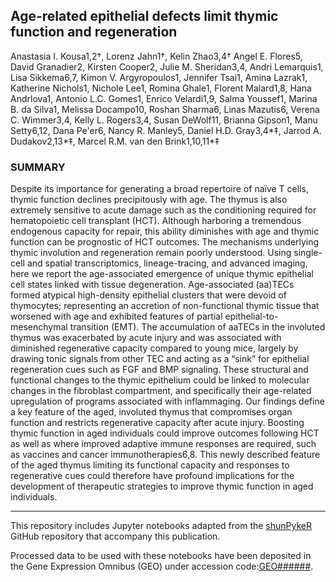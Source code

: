 ## Age-related epithelial defects limit thymic function and regeneration 
Anastasia I. Kousa1,2†, Lorenz Jahn1†, Kelin Zhao3,4† Angel E. Flores5, David Granadier2, Kirsten Cooper2, Julie M. Sheridan3,4, Andri Lemarquis1, Lisa Sikkema6,7, Kimon V. Argyropoulos1, Jennifer Tsai1, Amina Lazrak1, Katherine Nichols1, Nichole Lee1, Romina Ghale1, Florent Malard1,8, Hana Andrlova1, Antonio L.C. Gomes1, Enrico Velardi1,9, Salma Youssef1, Marina B. da Silva1, Melissa Docampo10, Roshan Sharma6, Linas Mazutis6, Verena C. Wimmer3,4, Kelly L. Rogers3,4, Susan DeWolf11, Brianna Gipson1, Manu Setty6,12, Dana Pe'er6, Nancy R. Manley5, Daniel H.D. Gray3,4*‡,  Jarrod A. Dudakov2,13*‡, Marcel R.M. van den Brink1,10,11*‡ 

### SUMMARY

Despite its importance for generating a broad repertoire of naïve T cells, thymic function declines precipitously with age. The thymus is also extremely sensitive to acute damage such as the conditioning required for hematopoietic cell transplant (HCT). Although harboring a tremendous endogenous capacity for repair, this ability diminishes with age and thymic function can be prognostic of HCT outcomes. The mechanisms underlying thymic involution and regeneration remain poorly understood. Using single-cell and spatial transcriptomics, lineage-tracing, and advanced imaging, here we report the age-associated emergence of unique thymic epithelial cell states linked with tissue degeneration. Age-associated (aa)TECs formed atypical high-density epithelial clusters that were devoid of thymocytes; representing an accretion of non-functional thymic tissue that worsened with age and exhibited features of partial epithelial-to-mesenchymal transition (EMT). The accumulation of aaTECs in the involuted thymus was exacerbated by acute injury and was associated with diminished regenerative capacity compared to young mice, largely by drawing tonic signals from other TEC and acting as a “sink” for epithelial regeneration cues such as FGF and BMP signaling. These structural and functional changes to the thymic epithelium could be linked to molecular changes in the fibroblast compartment, and specifically their age-related upregulation of programs associated with inflammaging. Our findings define a key feature of the aged, involuted thymus that compromises organ function and restricts regenerative capacity after acute injury. Boosting thymic function in aged individuals could improve outcomes following HCT as well as where improved adaptive immune responses are required, such as vaccines and cancer immunotherapies6,8. This newly described feature of the aged thymus limiting its functional capacity and responses to regenerative cues could therefore have profound implications for the development of therapeutic strategies to improve thymic function in aged individuals.
<hr>

This repository includes Jupyter notebooks adapted from the [shunPykeR](https://github.com/kousaa/shunPykeR) GitHub repository that accompany this publication.

Processed data to be used with these notebooks have been deposited in the Gene Expression Omnibus (GEO) under accession code:[GEO######](https://www.ncbi.nlm.nih.gov/geo/query/acc.cgi?acc=GEO######).
